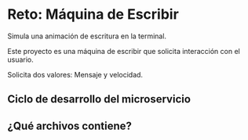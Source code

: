 # Reto: Máquina de Escribir

Simula una animación de escritura en la terminal.

Este proyecto es una máquina de escribir que solicita interacción con el usuario.

Solicita dos valores: Mensaje y velocidad.

## Ciclo de desarrollo del microservicio


## ¿Qué archivos contiene?

